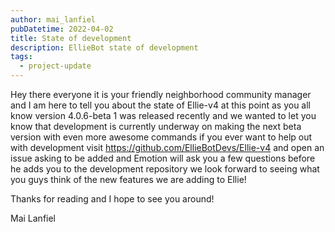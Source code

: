```yaml
---
author: mai_lanfiel
pubDatetime: 2022-04-02
title: State of development
description: EllieBot state of development
tags:
  - project-update
---
```


Hey there everyone it is your friendly neighborhood community manager and I am here to tell you about the state of Ellie-v4 at this point as you all know version 4.0.6-beta 1 was released recently and we wanted to let you know that development is currently underway on making the next beta version with even more awesome commands if you ever want to help out with development visit https://github.com/EllieBotDevs/Ellie-v4 and open an issue asking to be added and Emotion will ask you a few questions before he adds you to the development repository we look forward to seeing what you guys think of the new features we are adding to Ellie!

Thanks for reading and I hope to see you around!

Mai Lanfiel
